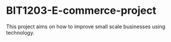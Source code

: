 # BIT1203-E-commerce-project
This project aims on how to improve small scale businesses using technology. 
